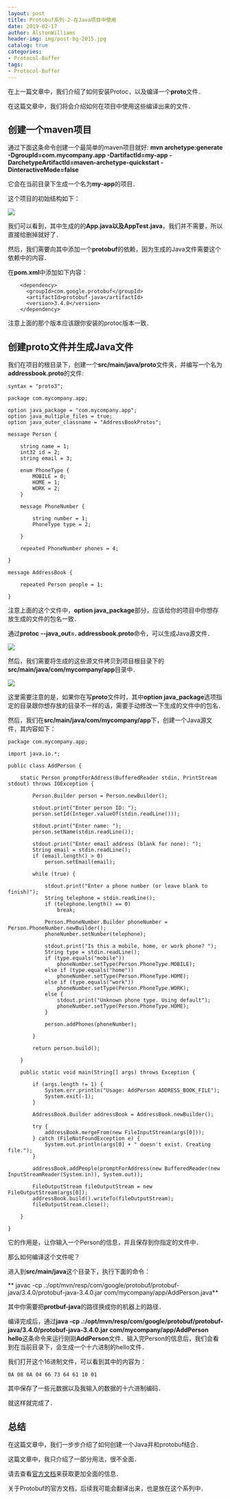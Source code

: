 ```yaml
---
layout: post
title: Protobuf系列-2-在Java项目中使用
date: 2019-02-17
author: AlstonWilliams
header-img: img/post-bg-2015.jpg
catalog: true
categories:
- Protocol-Buffer
tags:
- Protocol-Buffer
---
```

在上一篇文章中，我们介绍了如何安装Protoc，以及编译一个**proto**文件．

在这篇文章中，我们将会介绍如何在项目中使用这些编译出来的文件．

## 创建一个maven项目

通过下面这条命令创建一个最简单的maven项目就好:
**mvn archetype:generate -DgroupId=com.mycompany.app -DartifactId=my-app -DarchetypeArtifactId=maven-archetype-quickstart -DinteractiveMode=false**

它会在当前目录下生成一个名为**my-app**的项目．

这个项目的初始结构如下：

![](http://upload-images.jianshu.io/upload_images/4108852-7ed9686d937eb50d.png?imageMogr2/auto-orient/strip%7CimageView2/2/w/1240)


我们可以看到，其中生成的的**App.java以及AppTest.java**，我们并不需要，所以直接给删掉就好了．

然后，我们需要向其中添加一个**protobuf**的依赖，因为生成的Java文件需要这个依赖中的内容．

在**pom.xml**中添加如下内容：

~~~~
    <dependency>
      <groupId>com.google.protobuf</groupId>
      <artifactId>protobuf-java</artifactId>
      <version>3.4.0</version>
    </dependency>
~~~~

注意上面的那个版本应该跟你安装的protoc版本一致．

## 创建proto文件并生成Java文件

我们在项目的根目录下，创建一个**src/main/java/proto**文件夹，并编写一个名为**addressbook.proto**的文件:

~~~~
syntax = "proto3";

package com.mycompany.app;

option java_package = "com.mycompany.app";
option java_multiple_files = true;
option java_outer_classname = "AddressBookProtos";

message Person {

    string name = 1;
    int32 id = 2;
    string email = 3;

    enum PhoneType {
        MOBILE = 0;
        HOME = 1;
        WORK = 2;
    }

    message PhoneNumber {

        string number = 1;
        PhoneType type = 2;

    }

    repeated PhoneNumber phones = 4;

}

message AddressBook {

    repeated Person people = 1;

}
~~~~

注意上面的这个文件中，**option java_package**部分，应该给你的项目中你想存放生成的文件的包名一致．

通过**protoc --java_out=. addressbook.proto**命令，可以生成Java源文件．

![](http://upload-images.jianshu.io/upload_images/4108852-08a4b879a9e34e79.png?imageMogr2/auto-orient/strip%7CimageView2/2/w/1240)

然后，我们需要将生成的这些源文件拷贝到项目根目录下的**src/main/java/com/mycompany/app**目录中．

![](http://upload-images.jianshu.io/upload_images/4108852-631da217d69b21dc.png?imageMogr2/auto-orient/strip%7CimageView2/2/w/1240)

这里需要注意的是，如果你在写**proto**文件时，其中**option java_package**选项指定的目录跟你想存放的目录不一样的话，需要手动修改一下生成的文件中的包名．

然后，我们在**src/main/java/com/mycompany/app**下，创建一个Java源文件，其内容如下：

~~~~
package com.mycompany.app;

import java.io.*;

public class AddPerson {

    static Person promptForAddress(BufferedReader stdin, PrintStream stdout) throws IOException {

        Person.Builder person = Person.newBuilder();

        stdout.print("Enter person ID: ");
        person.setId(Integer.valueOf(stdin.readLine()));

        stdout.print("Enter name: ");
        person.setName(stdin.readLine());

        stdout.print("Enter email address (blank for none): ");
        String email = stdin.readLine();
        if (email.length() > 0)
            person.setEmail(email);

        while (true) {

            stdout.print("Enter a phone number (or leave blank to finish)");
            String telephone = stdin.readLine();
            if (telephone.length() == 0)
                break;

            Person.PhoneNumber.Builder phoneNumber = Person.PhoneNumber.newBuilder();
            phoneNumber.setNumber(telephone);

            stdout.print("Is this a mobile, home, or work phone? ");
            String type = stdin.readLine();
            if (type.equals("mobile"))
                phoneNumber.setType(Person.PhoneType.MOBILE);
            else if (type.equals("home"))
                phoneNumber.setType(Person.PhoneType.HOME);
            else if (type.equals("work"))
                phoneNumber.setType(Person.PhoneType.WORK);
            else {
                stdout.print("Unknown phone type. Using default");
                phoneNumber.setType(Person.PhoneType.HOME);
            }

            person.addPhones(phoneNumber);

        }

        return person.build();

    }

    public static void main(String[] args) throws Exception {

        if (args.length != 1) {
            System.err.println("Usage: AddPerson ADDRESS_BOOK_FILE");
            System.exit(-1);
        }

        AddressBook.Builder addressBook = AddressBook.newBuilder();

        try {
            addressBook.mergeFrom(new FileInputStream(args[0]));
        } catch (FileNotFoundException e) {
            System.out.println(args[0] + " doesn't exist. Creating file.");
        }

        addressBook.addPeople(promptForAddress(new BufferedReader(new InputStreamReader(System.in)), System.out));

        FileOutputStream fileOutputStream = new FileOutputStream(args[0]);
        addressBook.build().writeTo(fileOutputStream);
        fileOutputStream.close();

    }

}

~~~~

它的作用是，让你输入一个Person的信息，并且保存到你指定的文件中．

那么如何编译这个文件呢？

进入到**src/main/java**这个目录下，执行下面的命令：

** javac -cp .:/opt/mvn/resp/com/google/protobuf/protobuf-java/3.4.0/protobuf-java-3.4.0.jar com/mycompany/app/AddPerson.java**

其中你需要把**protbuf-java**的路径换成你的机器上的路径．

编译完成后，通过**java -cp .:/opt/mvn/resp/com/google/protobuf/protobuf-java/3.4.0/protobuf-java-3.4.0.jar com/mycompany/app/AddPerson　hello**这条命令来运行刚刚**AddPerson**文件．输入完Person的信息后，我们会看到在当前目录下，会生成一个十六进制的hello文件．

我们打开这个16进制文件，可以看到其中的内容为：

~~~~
0A 08 0A 04 66 73 64 61 10 01
~~~~

其中保存了一些元数据以及我输入的数据的十六进制编码．

就这样就完成了．

## 总结

在这篇文章中，我们一步步介绍了如何创建一个Java并和protobuf结合．

这篇文章中，我只介绍了一部分用法，很不全面．

请去查看[官方文档](https://developers.google.com/protocol-buffers/docs/javatutorial)来获取更加全面的信息．

关于Protobuf的官方文档，后续我可能会翻译出来，也是放在这个系列中．
